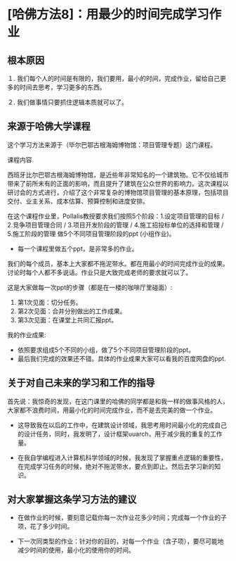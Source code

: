 # [哈佛方法8]：用最少的时间完成学习作业

## 根本原因

１. 我们每个人的时间是有限的，我们要用，最小的时间，完成作业，留给自己更多的时间去思考，学习更多的东西。

２. 我们做事情只要抓住逻辑本质就可以了。

## 来源于哈佛大学课程

这个学习方法来源于（毕尔巴鄂古根海姆博物馆：项目管理专题）这门课程。

课程内容

西班牙比尔巴鄂古根海姆博物馆，是近些年非常知名的一个建筑物。它不仅给城市带来了前所未有的正面的影响，而且提升了建筑在公众世界的影响力。这次课程以研讨会的方式进行，介绍了这个非常复杂的博物馆项目管理的基本原理，包括项目交付、业主关系、成本估算、预算控制和进度安排。

在这个课程作业里，Pollalis教授要求我们按照5个阶段：1.设定项目管理的目标 / 2.竞争项目管理合同 / 3.项目开发阶段的管理 / 4.施工招投标单位的选择和管理 / 5.施工阶段的管理 做5个不同项目管理阶段的ppt (小组作业)。

- 每一个课程里做五个ppt，是非常多的作业。

我们的每个成员，基本上大家都不拖泥带水。都在用最小的时间完成作业的成果。讨论时每个人都不多说话。作业只是大致完成老师的要求就可以了。

这是大家做每一次ppt的步骤（都是在一楼的咖啡厅里碰面）:

1. 第1次见面：切分任务。
2. 第2次见面：合并分别做出的工作成果。
3. 第3次见面：在课堂上共同汇报ppt。

我的作业成果:

- 依照要求组成5个不同的小组，做了5个不同项目管理阶段的ppt。
- 最后我们完成的效果还不错。具体的作业成果大家可以看我的百度网盘的ppt.


## 关于对自己未来的学习和工作的指导

首先说：我惊奇的发现，在这门课里的哈佛的同学都是和我一样的做事风格的人，大家都不浪费时间，用最小化的时间完成作业，而不是去完美的做一个作业。

- 这导致我在以后的工作中，在建筑设计领域，我思考用时间最小化的完成自己的设计任务，同时，我发明了，设计框架uuarch，用于减少我的重复的工作量。

- 在我自学编程进入计算机科学领域的时候，我发现了掌握重点逻辑的重要性，在完成学习任务的时候，绝对不拖泥带水，要点到即止。然后去学习新的知识。


## 对大家掌握这条学习方法的建议

- 在做作业的时候，要刻意记载你每一次作业花多少时间；完成每一个作业的子项，花了多少时间。
 
- 下一次同类型的作业：针对你的目的，对每一个作业（含子项），要尽可能地减少时间的使用，最小化的使用你的时间。
